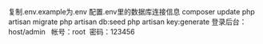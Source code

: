 复制.env.example为.env
配置.env里的数据库连接信息
composer update
php artisan migrate
php artisan db:seed
php artisan key:generate
登录后台：host/admin   帐号：root  密码：123456